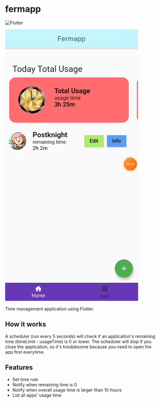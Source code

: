 # fermapp

![Flutter](https://github.com/haverzard/Fermapp/workflows/Flutter/badge.svg)

![View](app.gif)

Time management application using Flutter.

## How it works
A scheduler (run every 5 seconds) will check if an application's remaining time (timeLimit - usageTime) is 0 or lower. The scheduler will stop if you close the application, so it's troublesome because you need to open the app first everytime.

## Features
- Set time rule
- Notify when remaining time is 0
- Notify when overall usage time is larger than 10 hours
- List all apps' usage time